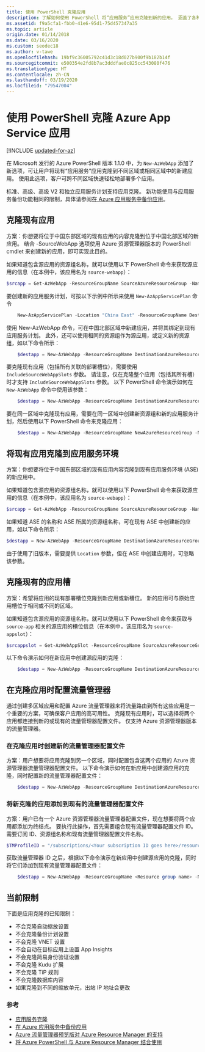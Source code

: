 ```yaml
---
title: 使用 PowerShell 克隆应用
description: 了解如何使用 PowerShell 将“应用服务”应用克隆到新的应用。 涵盖了各种克隆方案，包括流量管理器集成。
ms.assetid: f9a5cfa1-fbb0-41e6-95d1-75d457347a35
ms.topic: article
origin.date: 01/14/2018
ms.date: 03/16/2020
ms.custom: seodec18
ms.author: v-tawe
ms.openlocfilehash: 19bf9c36005792c41d3c18d027b900f9b182b14f
ms.sourcegitcommit: e500354e2fd8b7ac3dddfae0c825cc543080f476
ms.translationtype: HT
ms.contentlocale: zh-CN
ms.lasthandoff: 03/19/2020
ms.locfileid: "79547004"
---
```

# <a name="azure-app-service-app-cloning-using-powershell"></a>使用 PowerShell 克隆 Azure App Service 应用

[!INCLUDE [updated-for-az](../../includes/updated-for-az.md)]

在 Microsoft 发行的 Azure PowerShell 版本 1.1.0 中，为 `New-AzWebApp` 添加了新选项，可让用户将现有“应用服务”应用克隆到不同区域或相同区域中的新建应用。 使用此选项，客户可跨不同区域快速轻松地部署多个应用。

标准、高级、高级 V2 和独立应用服务计划支持应用克隆。 新功能使用与应用服务备份功能相同的限制，具体请参阅[在 Azure 应用服务中备份应用](manage-backup.md)。

## <a name="cloning-an-existing-app"></a>克隆现有应用
方案：你想要将位于中国东部区域的现有应用的内容克隆到位于中国北部区域的新应用。 结合 -SourceWebApp 选项使用 Azure 资源管理器版本的 PowerShell cmdlet 来创建新的应用，即可实现此目的。

如果知道包含源应用的资源组名称，就可以使用以下 PowerShell 命令来获取源应用的信息（在本例中，该应用名为 `source-webapp`）：

```powershell
$srcapp = Get-AzWebApp -ResourceGroupName SourceAzureResourceGroup -Name source-webapp
```

要创建新的应用服务计划，可按以下示例中所示来使用 `New-AzAppServicePlan` 命令

```powershell
    New-AzAppServicePlan -Location "China East" -ResourceGroupName DestinationAzureResourceGroup -Name DestinationAppServicePlan -Tier Standard
```

使用 New-AzWebApp 命令，可在中国北部区域中新建应用，并将其绑定到现有应用服务计划。 此外，还可以使用相同的资源组作为源应用，或定义新的资源组，如以下命令所示：

```powershell
    $destapp = New-AzWebApp -ResourceGroupName DestinationAzureResourceGroup -Name dest-webapp -Location "China North" -AppServicePlan DestinationAppServicePlan -SourceWebApp $srcapp
```

要克隆现有应用（包括所有关联的部署槽位），需要使用 `IncludeSourceWebAppSlots` 参数。  请注意，仅在克隆整个应用（包括其所有槽）时才支持 `IncludeSourceWebAppSlots` 参数。 以下 PowerShell 命令演示如何在 `New-AzWebApp` 命令中使用该参数：

```powershell
    $destapp = New-AzWebApp -ResourceGroupName DestinationAzureResourceGroup -Name dest-webapp -Location "China North" -AppServicePlan DestinationAppServicePlan -SourceWebApp $srcapp -IncludeSourceWebAppSlots
```

要在同一区域中克隆现有应用，需要在同一区域中创建新资源组和新的应用服务计划，然后使用以下 PowerShell 命令来克隆应用：

```powershell
    $destapp = New-AzWebApp -ResourceGroupName NewAzureResourceGroup -Name dest-webapp -Location "China East" -AppServicePlan NewAppServicePlan -SourceWebApp $srcapp
```

## <a name="cloning-an-existing-app-to-an-app-service-environment"></a>将现有应用克隆到应用服务环境
方案：你想要将位于中国东部区域的现有应用内容克隆到现有应用服务环境 (ASE) 的新应用中。

如果知道包含源应用的资源组名称，就可以使用以下 PowerShell 命令来获取源应用的信息（在本例中，该应用名为 `source-webapp`）：

```powershell
$srcapp = Get-AzWebApp -ResourceGroupName SourceAzureResourceGroup -Name source-webapp
```

如果知道 ASE 的名称和 ASE 所属的资源组名称，可在现有 ASE 中创建新的应用，如以下命令所示：

```powershell
$destapp = New-AzWebApp -ResourceGroupName DestinationAzureResourceGroup -Name dest-webapp -Location "China East 2" -AppServicePlan DestinationAppServicePlan -ASEName DestinationASE -ASEResourceGroupName DestinationASEResourceGroupName -SourceWebApp $srcapp
```

由于使用了旧版本，需要提供 `Location` 参数，但在 ASE 中创建应用时，可忽略该参数。 

## <a name="cloning-an-existing-app-slot"></a>克隆现有的应用槽
方案：希望将应用的现有部署槽位克隆到新应用或新槽位。 新的应用可与原始应用槽位于相同或不同的区域。

如果知道包含源应用的资源组名称，就可以使用以下 PowerShell 命令来获取与 `source-app` 相关的源应用的槽位信息（在本例中，该应用名为 `source-appslot`）：

```powershell
$srcappslot = Get-AzWebAppSlot -ResourceGroupName SourceAzureResourceGroup -Name source-app -Slot source-appslot
```

以下命令演示如何在新应用中创建源应用的克隆：

```powershell
    $destapp = New-AzWebApp -ResourceGroupName DestinationAzureResourceGroup -Name dest-app -Location "China North" -AppServicePlan DestinationAppServicePlan -SourceWebApp $srcappslot
```

## <a name="configuring-traffic-manager-while-cloning-an-app"></a>在克隆应用时配置流量管理器
通过创建多区域应用和配置 Azure 流量管理器来将流量路由到所有这些应用是一个重要的方案，可确保客户应用的高可用性。 克隆现有应用时，可以选择将两个应用都连接到新的或现有的流量管理器配置文件。 仅支持 Azure 资源管理器版本的流量管理器。

### <a name="creating-a-new-traffic-manager-profile-while-cloning-an-app"></a>在克隆应用时创建新的流量管理器配置文件
方案：用户想要将应用克隆到另一个区域，同时配置包含这两个应用的 Azure 资源管理器流量管理器配置文件。 以下命令演示如何在新应用中创建源应用的克隆，同时配置新的流量管理器配置文件：

```powershell
    $destapp = New-AzWebApp -ResourceGroupName DestinationAzureResourceGroup -Name dest-webapp -Location "China East" -AppServicePlan DestinationAppServicePlan -SourceWebApp $srcapp -TrafficManagerProfileName newTrafficManagerProfile
```

### <a name="adding-new-cloned-app-to-an-existing-traffic-manager-profile"></a>将新克隆的应用添加到现有的流量管理器配置文件
方案：用户已有一个 Azure 资源管理器流量管理器配置文件，现在想要将两个应用都添加为终结点。 要执行此操作，首先需要组合现有流量管理器配置文件 ID。 需要订阅 ID、资源组名称和现有流量管理器配置文件名称。

```powershell
$TMProfileID = "/subscriptions/<Your subscription ID goes here>/resourceGroups/<Your resource group name goes here>/providers/Microsoft.TrafficManagerProfiles/ExistingTrafficManagerProfileName"
```

获取流量管理器 ID 之后，根据以下命令演示在新应用中创建源应用的克隆，同时将它们添加到现有流量管理器配置文件：

```powershell
    $destapp = New-AzWebApp -ResourceGroupName <Resource group name> -Name dest-webapp -Location "China East" -AppServicePlan DestinationAppServicePlan -SourceWebApp $srcapp -TrafficManagerProfileId $TMProfileID
```

## <a name="current-restrictions"></a>当前限制
下面是应用克隆的已知限制：

* 不会克隆自动缩放设置
* 不会克隆备份计划设置
* 不会克隆 VNET 设置
* 不会自动在目标应用上设置 App Insights
* 不会克隆简易身份验证设置
* 不会克隆 Kudu 扩展
* 不会克隆 TiP 规则
* 不会克隆数据库内容
* 如果克隆到不同的缩放单元，出站 IP 地址会更改

<!-- * Not available for Linux Apps -->

### <a name="references"></a>参考
* [应用服务克隆](app-service-web-app-cloning.md)
* [在 Azure 应用服务中备份应用](manage-backup.md)
* [Azure 流量管理器预览版对 Azure Resource Manager 的支持](../traffic-manager/traffic-manager-powershell-arm.md)
* [将 Azure PowerShell 与 Azure Resource Manager 结合使用](../azure-resource-manager/management/manage-resources-powershell.md)


